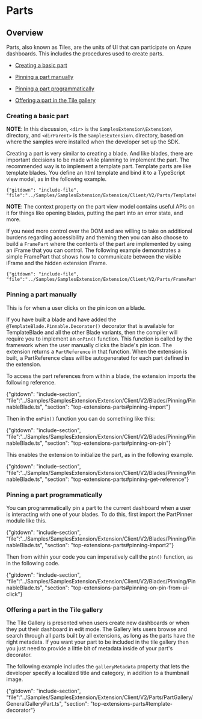 # Parts

## Overview

Parts, also known as Tiles, are the units of UI that can participate on Azure dashboards. This includes the procedures used to create parts.

* [Creating a basic part](#creating-a-basic-part)

* [Pinning a part manually](#pinning-a-part-manually) 

* [Pinning a part programmatically](#pinning-a-part-programmatically) 

* [Offering a part in the Tile gallery](#offering-a-part-in-the-tile-gallery)

### Creating a basic part

**NOTE**: In this discussion, `<dir>` is the `SamplesExtension\Extension\` directory, and  `<dirParent>`  is the `SamplesExtension\` directory, based on where the samples were installed when the developer set up the SDK. 

Creating a part is very similar to creating a blade. And like blades, there are important decisions to be made while planning to implement the part.  The recommended way is to implement a template part.  Template parts are like template blades. You define an html template and bind it to a TypeScript view model, as in the following example.

```
{"gitdown": "include-file", "file":"../Samples/SamplesExtension/Extension/Client/V2/Parts/TemplatePart/SimpleTemplatePart.ts"}
```

**NOTE**: The context property on the part view model contains useful APIs on it for things like opening blades, putting the part into an error state, and more.

If you need more control over the DOM and are willing to take on additional burdens regarding accessibility and theming then you can also choose to build a `FramePart` where the contents of the part are implemented by using an iFrame that you can control. The following  example demonstrates  a simple FramePart that shows how to communicate between the visible iFrame and the hidden extension iFrame.

```
{"gitdown": "include-file", "file":"../Samples/SamplesExtension/Extension/Client/V2/Parts/FramePart/SampleFramePart.ts"}
```

### Pinning a part manually

This is for when a user clicks on the pin icon on a blade.

If you have built a blade and have added the `@TemplateBlade.Pinnable.Decorator()` decorator that is available for TemplateBlade and all the other Blade variants, then the compiler will require you to implement an `onPin()` function. This function is called by the framework when the user manually clicks the blade's pin icon.  The extension returns a `PartReference` in that function. When the  extension is built, a PartReference class will be autogenerated for each part defined in the extension. 

To access the part references from within a blade, the extension imports the following reference.

{"gitdown": "include-section", "file":"../Samples/SamplesExtension/Extension/Client/V2/Blades/Pinning/PinnableBlade.ts", "section": "top-extensions-parts#pinning-import"}

Then in the `onPin()` function you can do something like this:

{"gitdown": "include-section", "file":"../Samples/SamplesExtension/Extension/Client/V2/Blades/Pinning/PinnableBlade.ts", "section": "top-extensions-parts#pinning-on-pin"}

This enables the extension to initialize the part, as in the following example.

{"gitdown": "include-section", "file":"../Samples/SamplesExtension/Extension/Client/V2/Blades/Pinning/PinnableBlade.ts", "section": "top-extensions-parts#pinning-get-reference"}

### Pinning a part programmatically 

You can programmatically pin a part to the current dashboard when a user is interacting with one of your blades. To do this, first import the PartPinner module like this.

{"gitdown": "include-section", "file":"../Samples/SamplesExtension/Extension/Client/V2/Blades/Pinning/PinnableBlade.ts", "section": "top-extensions-parts#pinning-import2"}

Then from within your code you can imperatively call the `pin()` function, as in the following code.

{"gitdown": "include-section", "file":"../Samples/SamplesExtension/Extension/Client/V2/Blades/Pinning/PinnableBlade.ts", "section": "top-extensions-parts#pinning-on-pin-from-ui-click"}

### Offering a part in the Tile gallery

The Tile Gallery is presented when users create new dashboards or when they put their dashboard in edit mode. The Gallery lets users browse and search through all parts built by all extensions, as long as the parts have the right metadata. If you want your part to be included in the tile gallery then you just need to provide a little bit of metadata inside of your part's decorator. 

The following example includes the `galleryMetadata` property that lets the developer specify a localized title and category, in addition to a thumbnail image. 

{"gitdown": "include-section", "file":"../Samples/SamplesExtension/Extension/Client/V2/Parts/PartGallery/GeneralGalleryPart.ts", "section": "top-extensions-parts#template-decorator"}
